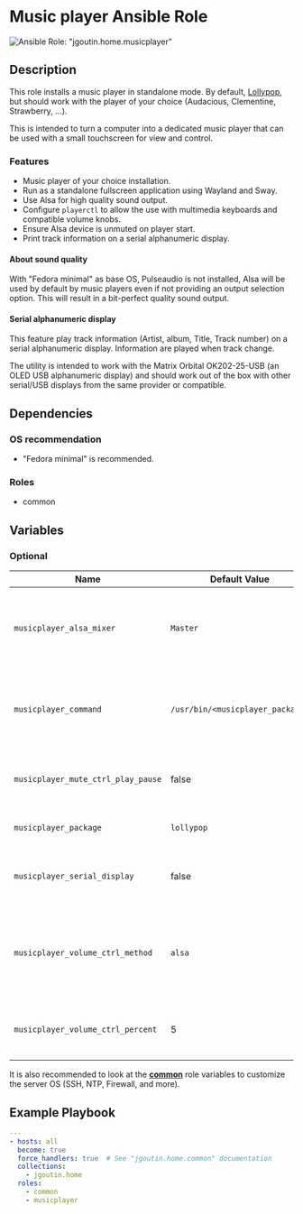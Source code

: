# Music player Ansible Role

![Ansible Role: "jgoutin.home.musicplayer"](https://github.com/JGoutin/ansible_home/workflows/Ansible%20Role:%20%22jgoutin.home.musicplayer%22/badge.svg)

## Description

This role installs a music player in standalone mode.
By default, [Lollypop](https://gitlab.gnome.org/World/lollypop), but should work with 
the player of your choice (Audacious, Clementine, Strawberry, ...).

This is intended to turn a computer into a dedicated music player that can be used with 
a small touchscreen for view and control.

### Features

* Music player of your choice installation.
* Run as a standalone fullscreen application using Wayland and Sway.
* Use Alsa for high quality sound output.
* Configure `playerctl` to allow the use with multimedia keyboards and compatible volume 
  knobs.
* Ensure Alsa device is unmuted on player start.
* Print track information on a serial alphanumeric display.

#### About sound quality

With "Fedora minimal" as base OS, Pulseaudio is not installed, Alsa will be used by 
default by music players even if not providing an output selection option.
This will result in a bit-perfect quality sound output.

#### Serial alphanumeric display

This feature play track information (Artist, album, Title, Track number) on a serial
alphanumeric display. Information are played when track change.

The utility is intended to work with the Matrix Orbital OK202-25-USB (an OLED USB 
alphanumeric display) and should work out of the box with other serial/USB
displays from the same provider or compatible.

## Dependencies

### OS recommendation

* "Fedora minimal" is recommended. 

### Roles

* common

## Variables

### Optional

| Name           | Default Value | Description                        |
| -------------- | ------------- | -----------------------------------|
| `musicplayer_alsa_mixer` | `Master` | Alsa mixer used with the music player. Allow to ensure it is unmuted on start and allow to toggle mute state with player control.
| `musicplayer_command` | `/usr/bin/<musicplayer_package>` | Command to use to run the music player. By default, run the command based on the `musicplayer_package` name.
| `musicplayer_mute_ctrl_play_pause` | false | If `true`, bind the "mute" keystoke to the play/pause action instead of the mute action. 
| `musicplayer_package` | `lollypop` | Name of the music player Fedora package.
| `musicplayer_serial_display` | false | If `true`, install an utility that print track information on the serial alphanumeric display.
| `musicplayer_volume_ctrl_method` | `alsa` | Name of the music player Fedora package. Possible values are `alsa` to use Alsa mixer or `playerctl` to use music player volume control.
| `musicplayer_volume_ctrl_percent` | 5 | Amount of volume in percent to decrease/increase with the volume control.

It is also recommended to look at the [**common**](common.md) role variables to
customize the server OS (SSH, NTP, Firewall, and more).

## Example Playbook

```yaml
---
- hosts: all
  become: true
  force_handlers: true  # See "jgoutin.home.common" documentation
  collections:
    - jgoutin.home
  roles:
    - common
    - musicplayer
```
